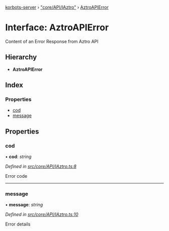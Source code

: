 [korbots-server](../README.md) › ["core/API/IAztro"](../modules/_core_api_iaztro_.md) › [AztroAPIError](_core_api_iaztro_.aztroapierror.md)

# Interface: AztroAPIError

Content of an Error Response from Aztro API

## Hierarchy

* **AztroAPIError**

## Index

### Properties

* [cod](_core_api_iaztro_.aztroapierror.md#cod)
* [message](_core_api_iaztro_.aztroapierror.md#message)

## Properties

###  cod

• **cod**: *string*

*Defined in [src/core/API/IAztro.ts:8](https://github.com/Xisabla/Korbots/blob/6e5e234/server/src/core/API/IAztro.ts#L8)*

Error code

___

###  message

• **message**: *string*

*Defined in [src/core/API/IAztro.ts:10](https://github.com/Xisabla/Korbots/blob/6e5e234/server/src/core/API/IAztro.ts#L10)*

Error details
